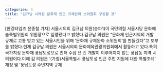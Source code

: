 ```yaml
---
categories: h
title: "김규남 시의원 문화재 인근 규제완화 소위원회 구성할 것"
---
```

[한강타임즈 윤종철 기자] 서울시의회 김규남 의원(송파1)이 국민의힘 서울시당 문화예술특별위원회 위원장으로 임명됐다고 밝혔다.김규남 의원은 “문화재 인근지역의 개발 규제로 고통 받고 있는 서울시민을 위해 ‘문화재 규제완화 소위원회’를 만들겠다”고 포부를 밝혔다.현재 김규남 의원은 서울시의회 문화체육관광위원회에서 활동하고 있다.특히 국가지정 문화재 풍납토성으로 인해 수십 년 간 개발이 이루어지지 않는 풍납동 지역 시의원이다.이에 김 의원은 ‘(가칭)서울특별시 풍납토성 인근 주민 지원에 대한 특별조례’ 재정 및 ‘풍납토성 주변지역 규제